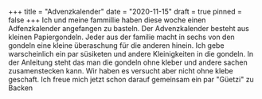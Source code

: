 +++
title = "Advenzkalender"
date = "2020-11-15"
draft = true
pinned = false
+++
Ich und meine fammillie haben diese woche einen Adfenzkalender angefangen zu basteln. Der Advenzkalender besteht aus kleinen Papiergondeln. Jeder aus der familie macht in sechs von den gondeln eine kleine überaschung für die anderen hinein. Ich gebe warscheinlich ein par süsiketen und andere Kleinigkeiten in die gondeln. In der Anleitung steht das man die gondeln ohne kleber und andere sachen zusamenstecken kann. Wir haben es versucht aber nicht ohne klebe geschaft. Ich freue mich jetzt schon darauf gemeinsam ein par "Güetzi" zu Backen